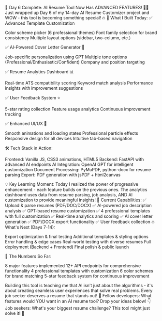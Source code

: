 🚀 Day 6 Complete: AI Resume Tool Now Has ADVANCED FEATURES! 🤖✨
Just wrapped up Day 6 of my 14-day AI Resume Customizer project and WOW - this tool is becoming something special! 🔥
🎯 What I Built Today:
✅ Advanced Template Customization

Color scheme picker (6 professional themes)
Font family selection for brand consistency
Multiple layout options (sidebar, two-column, etc.)

✅ AI-Powered Cover Letter Generator 📝

Job-specific personalization using GPT
Multiple tone options (Professional/Enthusiastic/Confident)
Company and position targeting

✅ Resume Analytics Dashboard 📊

Real-time ATS compatibility scoring
Keyword match analysis
Performance insights with improvement suggestions

✅ User Feedback System ⭐

5-star rating collection
Feature usage analytics
Continuous improvement tracking

✅ Enhanced UI/UX 🎨

Smooth animations and loading states
Professional particle effects
Responsive design for all devices
Intuitive tab-based navigation

🛠️ Tech Stack in Action:

Frontend: Vanilla JS, CSS3 animations, HTML5
Backend: FastAPI with advanced AI endpoints
AI Integration: OpenAI GPT for intelligent customization
Document Processing: PyMuPDF, python-docx for resume parsing
Export: PDF generation with jsPDF + html2canvas

💡 Key Learning Moment:
Today I realized the power of progressive enhancement - each feature builds on the previous ones. The analytics dashboard uses data from resume parsing, job analysis, AND AI customization to provide meaningful insights!
🎉 Current Capabilities:
✅ Upload & parse resumes (PDF/DOC/DOCX)
✅ AI-powered job description analysis
✅ GPT-based resume customization
✅ 4 professional templates with full customization
✅ Real-time analytics and scoring
✅ AI cover letter generation
✅ PDF/DOCX export functionality
✅ User feedback collection
🔥 What's Next (Days 7-14):

Export optimization & final testing
Additional templates & styling options
Error handling & edge cases
Real-world testing with diverse resumes
Full deployment (Backend + Frontend)
Final polish & public launch

🤯 The Numbers So Far:

8 major features implemented
12+ API endpoints for comprehensive functionality
4 professional templates with customization
6 color schemes for brand matching
5-star feedback system for continuous improvement

Building this tool is teaching me that AI isn't just about the algorithms - it's about creating seamless user experiences that solve real problems. Every job seeker deserves a resume that stands out! 💪
Fellow developers: What features would YOU want in an AI resume tool? Drop your ideas below! 👇
Job seekers: What's your biggest resume challenge? This tool might just solve it! 🎯
